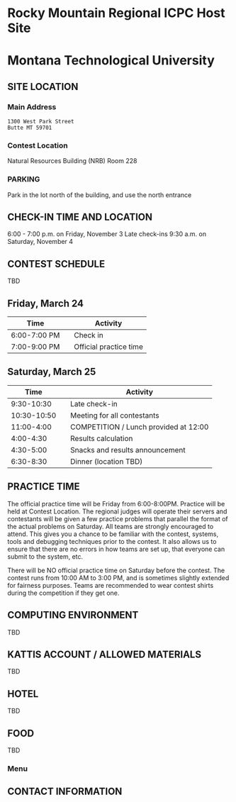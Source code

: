 # Rocky Mountain Regional ICPC Host Site

# Montana Technological University

## SITE LOCATION

### Main Address

```
1300 West Park Street
Butte MT 59701
```

### Contest Location

Natural Resources Building (NRB)
Room 228
### PARKING

Park in the lot north of the building, and use the north entrance

## CHECK-IN TIME AND LOCATION

6:00 - 7:00 p.m. on Friday, November 3
Late check-ins 9:30 a.m. on Saturday, November 4

## CONTEST SCHEDULE

TBD
## Friday, March 24

| Time         |     | Activity                |
| ------------ | --- | ----------------------- |
| 6:00-7:00 PM |     | Check in                |
| 7:00-9:00 PM |     | Official practice time  |

## Saturday, March 25

| Time       |     | Activity                              |
| ---------- | --- | ------------------------------------- |
| 9:30-10:30 |     | Late check-in  |
| 10:30-10:50|     | Meeting for all contestants           |
| 11:00-4:00 |     | COMPETITION / Lunch provided at 12:00 |
| 4:00-4:30  |     | Results calculation                   |
| 4:30-5:00  |     | Snacks and results announcement       |
| 6:30-8:30  |     | Dinner (location TBD)                 |

## PRACTICE TIME

The official practice time will be Friday from 6:00-8:00PM. Practice will be held at Contest Location. The regional judges will operate their servers and contestants will be given a few practice problems that parallel the format of the actual problems on Saturday. All teams are strongly encouraged to attend. This gives you a chance to be familiar with the contest, systems, tools and debugging techniques prior to the contest.  It also allows us to ensure that there are no errors in how teams are set up, that everyone can submit to the system, etc.

There will be NO official practice time on Saturday before the contest.
The contest runs from 10:00 AM to 3:00 PM, and is sometimes slightly extended for fairness purposes. Teams are recommended to wear contest shirts during the competition if they get one.

## COMPUTING ENVIRONMENT

TBD

## KATTIS ACCOUNT / ALLOWED MATERIALS

TBD

## HOTEL

TBD

## FOOD

TBD

### Menu

## CONTACT INFORMATION

